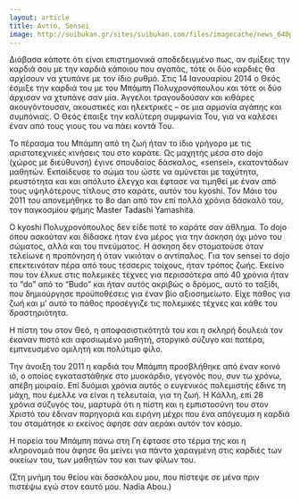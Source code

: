 ```yaml
---
layout: article
title: Αντίο, Sensei
image: http://suibukan.gr/sites/suibukan.com/files/imagecache/news_640px/article_photos/20110522_yamashita_seminar_spring_2011_117_s.jpg
---
```

Διάβασα κάποτε ότι είναι επιστημονικά αποδεδειγμένο πως, αν σμίξεις την καρδιά σου με την καρδιά κάποιου που αγαπάς, τότε οι δύο καρδιές θα αρχίσουν να χτυπάνε με τον ίδιο ρυθμό. Στις 14 Ιανουαρίου 2014 ο Θεός έσμιξε την καρδιά του με του Μπάμπη Πολυχρονόπουλου και τότε οι δύο άρχισαν να χτυπάνε σαν μία. Άγγελοι τραγουδούσαν και κιθάρες ακουγόντουσαν, ακουστικές και ηλεκτρικές – σε μια αρμονία αγάπης και συμπόνιας. Ο Θεός έπαιξε την καλύτερη συμφωνία Του, για να καλέσει έναν από τους γιους του να πάει κοντά Του.

Το πέρασμα του Μπάμπη από τη ζωή ήταν το ίδιο γρήγορο με τις αριστοτεχνικές κινήσεις του στο καράτε. Ως μαχητής μέσα στο dojo (χώρος με διεύθυνση) έγινε σπουδαίος δάσκαλος, «sensei», εκατοντάδων μαθητών. Εκπαίδευσε το σώμα του ώστε να αμύνεται με ταχύτητα, ρευστότητα και και απόλυτο έλεγχο και έφτασε να τιμηθεί με έναν από τους υψηλότερους τίτλους στο καράτε, αυτόν του kyoshi. Τον Μάιο του 2011 του απονεμήθηκε το 8ο dan από τον επί πολλά χρόνια δάσκαλό του, τον παγκοσμίου φήμης Master Tadashi Yamashita.

Ο kyoshi Πολυχρονόπουλος δεν είδε ποτέ το καράτε σαν άθλημα. Το dojo όπου ασκούταν και δίδασκε ήταν ένα μέρος για την άσκηση όχι μόνο του σώματος, αλλά και του πνεύματος. Η άσκηση δεν σταματούσε όταν τελείωνε η προπόνηση ή όταν νικιόταν ο αντίπαλος. Για τον sensei το dojo επεκτεινόταν πέρα από τους τέσσερις τοίχους, ήταν τρόπος ζωής. Εκείνο που τον έλκυε στις πολεμικές τέχνες για περισσότερα από 40 χρόνια ήταν το “do” από το “Budo” και ήταν αυτός ακριβώς ο δρόμος, αυτό το ταξίδι, που δημιούργησε προϋποθέσεις για έναν βίο αξιοσημείωτο. Είχε πάθος για ζωή και μ’ αυτό το πάθος προσέγγιζε τις πολεμικές τέχνες και κάθε του δραστηριότητα.

Η πίστη του στον Θεό, η αποφασιστικότητά του και η σκληρή δουλειά τον έκαναν πιστό και αφοσιωμένο μαθητή, στοργικό σύζυγο και πατέρα, εμπνευσμένο ομιλητή και πολύτιμο φίλο.

Την άνοιξη του 2011 η καρδιά του Μπάμπη προσβλήθηκε από έναν κοινό ιό, ο οποίος εγκαταστάθηκε στο μυοκάρδιο, γεγονός που, συν τω χρόνω, απέβη μοιραίο. Επί δυόμισι χρόνια αυτός ο ευγενικός πολεμιστής έδινε τη μάχη, που έμελλε να είναι η τελευταία, για τη ζωή. Η Κάλλη, επί 28 χρόνια σύζυγός του, μαρτυρά ότι η πίστη και η εμπιστοσύνη του στον Χριστό του έδιναν παρηγοριά και ειρήνη μέχρι που ένα απόγευμα η καρδιά του σταμάτησε κι εκείνος άφησε σαν αεράκι αυτόν τον κόσμο.

Η πορεία του Μπάμπη πάνω στη Γη έφτασε στο τέρμα της και η κληρονομιά που άφησε θα μείνει για πάντα χαραγμένη στις καρδιές των οικείων του, των μαθητών του και των φίλων του.

(Στη μνήμη του θείου και δασκάλου μου, που πίστεψε σε μένα πριν πιστέψω εγώ στον εαυτό μου. Nadia Abou.)

